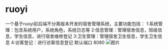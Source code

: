 # ruoyi
一个基于ruoyi前后端不分离版本开发的宿舍管理系统，主要功能包括：
1:系统管理：包含系统用户，系统角色，系统日志等
2:信息管理：管理宿舍信息，班级信息，学生信息，进行宿舍维修登记
3:卫生管理：管理宿舍卫生信息，学生卫生信息
4:访客登记：进行访客信息登记
默认端口 8080
![图片](https://github.com/Russ0417/ruoyi/assets/60131253/8e137cd6-372d-4ec4-a7e0-1aa338368624)
